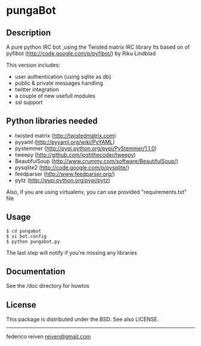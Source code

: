 pungaBot
========

Description
-----------

A pure python IRC bot ,using the Twisted matrix IRC library
Its based on of pyfibot (http://code.google.com/p/pyfibot/) by Riku Lindblad

This version includes:

* user authentication (using sqlite as db)
* public & private messages handling
* twitter integration
* a couple of new usefull modules
* ssl support

Python libraries needed
-----------

* twisted matrix (http://twistedmatrix.com)
* pyyaml (http://pyyaml.org/wiki/PyYAML)
* pystemmer (http://pypi.python.org/pypi/PyStemmer/1.1.0)
* tweepy (http://github.com/joshthecoder/tweepy)
* BeautifulSoup (http://www.crummy.com/software/BeautifulSoup/)
* pysqlite2 (http://code.google.com/p/pysqlite/)
* feedparser (http://www.feedparser.org/)
* pytz (http://pypi.python.org/pypi/pytz)

Also, if you are using virtualenv, you can use provided "requirements.txt" file

Usage
-----------

    $ cd pungabot
    $ vi bot.config
    $ python pungabot.py 

The last step will notify if you're missing any libraries 

Documentation
-----------

See the /doc directory for howtos

License
-----------

This package is distributed under the BSD. See also LICENSE.


----------------------------------------------------------------
federico reiven <reiven@gmail.com>
